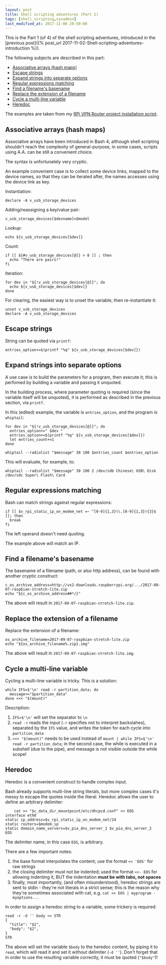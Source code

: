 ```yaml
---
layout: post
title: Shell scripting adventures (Part 1)
tags: [shell_scripting,sysadmin]
last_modified_at: 2017-11-08 20:50:00
---
```


This is the Part 1 (of 4) of the shell scripting adventures, introduced in the [previous post]({% post_url 2017-11-02-Shell-scripting-adventures-introduction %}).

The following subjects are described in this part:

- [Associative arrays (hash maps)](Shell-scripting-adventures-part-1#associative-arrays-hash-maps)
- [Escape strings](Shell-scripting-adventures-part-1#escape-strings)
- [Expand strings into separate options](Shell-scripting-adventures-part-1#expand-strings-into-separate-options)
- [Regular expressions matching](Shell-scripting-adventures-part-1#regular-expressions-matching)
- [Find a filename's basename](Shell-scripting-adventures-part-1#find-a-filenames-basename)
- [Replace the extension of a filename](Shell-scripting-adventures-part-1#replace-the-extension-of-a-filename)
- [Cycle a multi-line variable](Shell-scripting-adventures-part-1#cycle-a-multi-line-variable)
- [Heredoc](Shell-scripting-adventures-part-1#heredoc)

The examples are taken from my [RPi VPN Router project installation script](https://github.com/saveriomiroddi/rpi_vpn_router/blob/master/install_vpn_router.sh).

## Associative arrays (hash maps)

Associative arrays have been introduced in Bash 4; although shell scripting shouldn't reach the complexity of general-purpose, in some cases, scripts using A.A. can be still a convenient choice.

The syntax is unfortunately very cryptic.

An example convenient case is to collect some device links, mapped to the device names, so that they can be iterated after, the names accesses using the device link as key.

Instantiation:

    declare -A v_usb_storage_devices

Adding/reassigning a key/value pair:

    v_usb_storage_devices[$devname]=$model

Lookup:

    echo ${v_usb_storage_devices[$dev]}

Count:

    if [[ ${#v_usb_storage_devices[@]} > 0 ]] ; then
      echo "There are pairs!"
    fi

Iteration:

    for dev in "${!v_usb_storage_devices[@]}"; do
      echo ${v_usb_storage_devices[$dev]}
    done

For clearing, the easiest way is to unset the variable, then re-instantiate it:

    unset v_usb_storage_devices
    declare -A v_usb_storage_devices

## Escape strings

String can be quoted via `printf`:

    entries_option+=$(printf "%q" ${v_usb_storage_devices[$dev]})

## Expand strings into separate options

A use case is to build the parameters for a program, then execute it; this is perfomed by building a variable and passing it unquoted.

In the building process, where parameter quoting is required (since the variable itself will be unquoted), it is performed as described in the previous section, via `printf`.

In this (edited) example, the variable is `entries_option`, and the program is `whiptail`:

    for dev in "${!v_usb_storage_devices[@]}"; do
      entries_option+=" $dev "
      entries_option+=$(printf "%q" ${v_usb_storage_devices[$dev]})
      let entries_count+=1
    done
    
    whiptail --radiolist "$message" 30 100 $entries_count $entries_option

This will evaluate, for example, to:

    whiptail --radiolist "$message" 30 100 2 /dev/sdb Chinese\ USB\ Disk /dev/sdc Super\ Flash\ Card

## Regular expressions matching

Bash can match strings against regular expressions:

    if [[ $v_rpi_static_ip_on_modem_net =~ ^[0-9]{1,3}(\.[0-9]{1,3}){3}$ ]]; then
      break
    fi

The left operand doesn't need quoting.

The example above will match an IP.

## Find a filename's basename

The basename of a filename (path, or also http address), can be found with another cryptic construct:

    c_os_archive_address=http://vx2-downloads.raspberrypi.org/.../2017-09-07-raspbian-stretch-lite.zip
    echo "${c_os_archive_address##*/}"

The above will result in `2017-09-07-raspbian-stretch-lite.zip`.

## Replace the extension of a filename

Replace the extension of a filename:

    os_archive_filename=2017-09-07-raspbian-stretch-lite.zip
    echo "${os_archive_filename%.zip}.img"

The above will result in `2017-09-07-raspbian-stretch-lite.img`.

## Cycle a multi-line variable

Cycling a multi-line variable is tricky. This is a solution:

    while IFS=$'\n' read -r partition_data; do
      message+="$partition_data"
    done <<< "$(mount)"

Description:

1. `IFS=$'\n'` will set the separator to `\n`
2. `read -r` reads the input (`-r` specifies not to interpret backslahes), separated by the `IFS` value, and writes the token for each cycle into `partition_data`
3. `<<< "$(mount)"` needs to be used instead of `mount | while IFS=$'\n' read -r partition_data`; in the second case, the while is executed in a subshell (due to the pipe), and message is not visible outside the while scope!

## Heredoc

Heredoc is a convenient construct to handle complex input.

Bash already supports multi-line string literals, but more complex cases it's messy to escape the quotes inside the literal. Heredoc allows the user to define an arbitrary delimiter:

        cat >> "$c_data_dir_mountpoint/etc/dhcpcd.conf" << EOS
    interface eth0
    static ip_address=$v_rpi_static_ip_on_modem_net/24
    static routers=$modem_ip
    static domain_name_servers=$v_pia_dns_server_1 $v_pia_dns_server_2
    EOS

The delimiter name, in this case `EOS`, is arbitrary.

There are a few important notes:

1. the base format interpolates the content; use the format `<< 'EOS'` for raw strings
2. the closing delimiter must not be indented; used the format `<<- EOS` for allowing indenting it, BUT the indentation **must be with tabs, not spaces**
3. finally, most importantly, (and often misunderstood), heredoc strings are sent to stdin - they're not literals in a strict sense; this is the reason why they're sometimes associated with cat, e.g. `cat << EOS | myprogram -myoptions...`

In order to assign a heredoc string to a variable, some trickery is required:

    read -r -d '' body << STR
    {
      "title": "$1",
      "body": "$2",
    }
    STR

The above will set the variable `$body` to the heredoc content, by piping it to `read`, which will read it and set it without delimiter (`-d ''`). Don't forget that in order to use the resulting variable correctly, it must be quoted (`"$body"`)!
